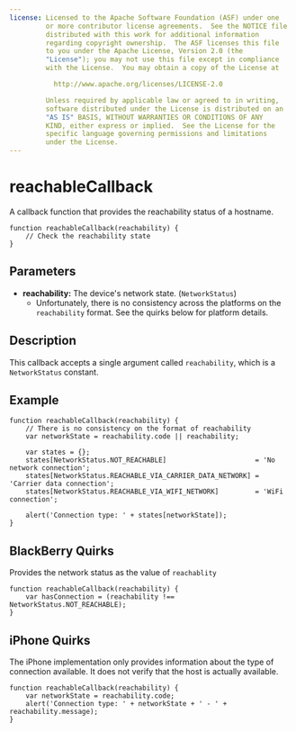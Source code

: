 ```yaml
---
license: Licensed to the Apache Software Foundation (ASF) under one
         or more contributor license agreements.  See the NOTICE file
         distributed with this work for additional information
         regarding copyright ownership.  The ASF licenses this file
         to you under the Apache License, Version 2.0 (the
         "License"); you may not use this file except in compliance
         with the License.  You may obtain a copy of the License at

           http://www.apache.org/licenses/LICENSE-2.0

         Unless required by applicable law or agreed to in writing,
         software distributed under the License is distributed on an
         "AS IS" BASIS, WITHOUT WARRANTIES OR CONDITIONS OF ANY
         KIND, either express or implied.  See the License for the
         specific language governing permissions and limitations
         under the License.
---
```


reachableCallback
=================

A callback function that provides the reachability status of a hostname.

    function reachableCallback(reachability) {
        // Check the reachability state
    }

Parameters
----------

- __reachability:__ The device's network state. (`NetworkStatus`)
    - Unfortunately, there is no consistency across the platforms on the `reachability` format. See the quirks below for platform details.

Description
-----------

This callback accepts a single argument called `reachability`, which is a `NetworkStatus` constant.

Example
-------

    function reachableCallback(reachability) {
        // There is no consistency on the format of reachability
        var networkState = reachability.code || reachability;
    
        var states = {};
        states[NetworkStatus.NOT_REACHABLE]                      = 'No network connection';
        states[NetworkStatus.REACHABLE_VIA_CARRIER_DATA_NETWORK] = 'Carrier data connection';
        states[NetworkStatus.REACHABLE_VIA_WIFI_NETWORK]         = 'WiFi connection';

        alert('Connection type: ' + states[networkState]);
    }

BlackBerry Quirks
-----------------

Provides the network status as the value of `reachablity`

    function reachableCallback(reachability) {
        var hasConnection = (reachability !== NetworkStatus.NOT_REACHABLE);
    }

iPhone Quirks
-------------

The iPhone implementation only provides information about the type of connection available. It does not verify that the host is actually available. 

	function reachableCallback(reachability) {
	    var networkState = reachability.code;
	    alert('Connection type: ' + networkState + ' - ' + reachability.message);
	}
